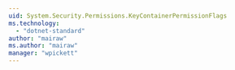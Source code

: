 ```yaml
---
uid: System.Security.Permissions.KeyContainerPermissionFlags
ms.technology: 
  - "dotnet-standard"
author: "mairaw"
ms.author: "mairaw"
manager: "wpickett"
---
```

